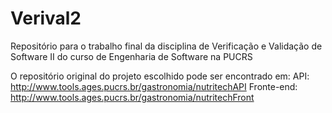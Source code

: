# Verival2
Repositório para o trabalho final da disciplina de Verificação e Validação de Software II do curso de Engenharia de Software na PUCRS

O repositório original do projeto escolhido pode ser encontrado em: 
API: http://www.tools.ages.pucrs.br/gastronomia/nutritechAPI
Fronte-end: http://www.tools.ages.pucrs.br/gastronomia/nutritechFront
